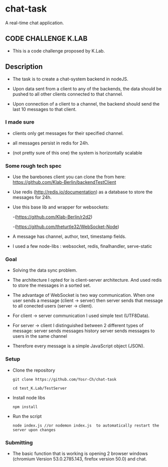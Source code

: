 # chat-task
A real-time chat application.

## CODE CHALLENGE K.LAB

- This is a code challenge proposed by K.Lab.

## Description

- The task is to create a chat-system backend in nodeJS. 

- Upon data sent from a client to any of the backends, the data should be pushed to all other clients connected to that channel.

- Upon connection of a client to a channel, the backend should send the last 10 messages to that client.

### I made sure

- clients only get messages for their specified channel.

- all messages persist in redis for 24h.

- (not pretty sure of this one) the system is horizontally scalable

### Some rough tech spec

- Use the barebones client  you can clone the from here: https://github.com/Klab-Berlin/backendTestClient

- Use redis (http://redis.io/documentation) as a database to store the messages for 24h.

- Use this base lib and wrapper for websockets:

   -(https://github.com/Klab-Berlin/r2d2)

   -(https://github.com/theturtle32/WebSocket-Node)

- A message has channel, author, text, timestamp fields.

- I used a few node-libs : websocket, redis, finalhandler, serve-static


### Goal

- Solving the data sync problem.

- The architecture I opted for is client-server architecture. And used redis to store the messages in a sorted set.
- The advantage of WebSocket is two way communication. When one user sends a message (client -> server) then server sends that message to all conected users (server -> client).
- For client -> server communication I used simple text (UTF8Data).
- For server -> client I distinguished between 2 different types of message:
 server sends messages history
 server sends messages to users in the same channel
- Therefore every message is a simple JavaScript object (JSON).

### Setup 
- Clone the repository

    ```
    git clone https://github.com/Yosr-Ch/chat-task
    ```
    ```
    cd test_K.Lab/TestServer
    ```

- Install node libs
    ```
    npm install
    ```
- Run the script

    ```
    node index.js //or nodemon index.js  to automatically restart the server upon changes
    ```	

### Submitting

- The basic function that is working is opening 2 browser windows (chromium Version 53.0.2785.143, firefox version 50.0) and chat.
